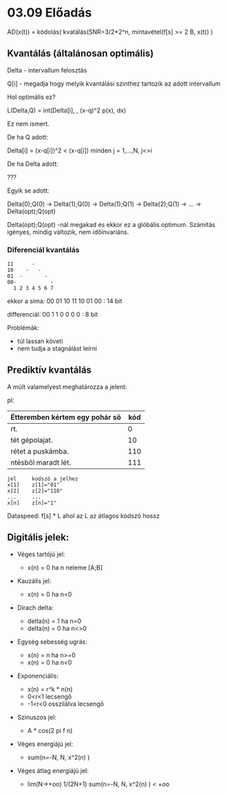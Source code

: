 # 03.09 Előadás

AD(x(t)) = kódolás( kvatálás(SNR=3/2*2^n, mintavétel(f[s] >= 2 B, x(t)) )

## Kvantálás (általánosan optimális)

Delta - intervallum felosztás

Q[i] - megadja hogy melyik kvantálási szinthez tartozik az adott intervallum

Hol optimális ez?

L(Delta,Q) = int(Delta[i], , (x-q)^2 p(x), dx)

Ez nem ismert. 

De ha Q adott:

Delta[i] = (x-q[i])^2 < (x-q[i]) minden j = 1,...,N, j<>i

De ha Delta adott:

???

Egyik se adott:

Delta(0);Q(0) -> Delta(1);Q(0) -> Delta(1);Q(1) -> Delta(2);Q(1) -> ... -> Delta(opt);Q(opt)

Delta(opt);Q(opt) -nál megakad és ekkor ez a glóbális optimum. Számítás igényes, mindig változik, nem időinvariáns.


### Diferenciál kvantálás

```
11      -
10    -   -
01  -       - 
00-           -
  1 2 3 4 5 6 7
```

ekkor a sima: 00 01 10 11 10 01 00 : 14 bit

differenciál: 00 1 1 0 0 0 0 : 8 bit

Problémák:
- túl lassan követi
- nem tudja a stagnálást leírni

## Prediktív kvantálás

A múlt valamelyest meghatározza a jelent:

pl:

|Étteremben kértem egy pohár sö | kód |
|--|--|
| rt.                           | 0   |       
| tét gépolajat.                | 10  |
| rétet a puskámba.             | 110 |
| ntésből maradt lét.           | 111 |

```
jel     kodszó a jelhez
x[1]    z[1]="01"
x[2]    z[2]="110"
...     ...
x[n]    z[n]="1"
```

Dataspeed: f[s] * L  ahol az L az átlagos kódszó hossz

## Digitális jelek:

- Véges tartójú jel: 
    - x(n) = 0 ha n neleme [A;B]

- Kauzális jel: 
    - x(n) = 0 ha n<0

- Dirach delta:
    - delta(n) = 1 ha n=0 
    - delta(n) = 0 ha n<>0

- Egység sebesség ugrás:
    - x(n) = n ha n>=0
    - x(n) = 0 ha n<0

- Exponenciális: 
    - x(n) = r^k * n(n)
    - 0<r<1 lecsengő
    - -1<r<0 osszilálva lecsengő

- Szinuszos jel:
    - A * cos(2 pi f n)

- Véges energiájú jel:
    - sum(n=-N, N, x^2(n) )

- Véges átlag energiájú jel:
    - lim(N->+oo) 1/(2N+1) sum(n=-N, N, x^2(n) ) < +oo




